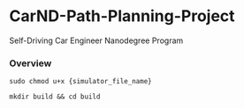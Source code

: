 # CarND-Path-Planning-Project
Self-Driving Car Engineer Nanodegree Program
   
### Overview


```shell
sudo chmod u+x {simulator_file_name}
```
`mkdir build && cd build`

